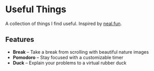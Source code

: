 # Useful Things

A collection of things I find useful.
Inspired by [neal.fun](https://neal.fun).

## Features

- **Break** – Take a break from scrolling with beautiful nature images  
- **Pomodoro** – Stay focused with a customizable timer  
- **Duck** – Explain your problems to a virtual rubber duck

